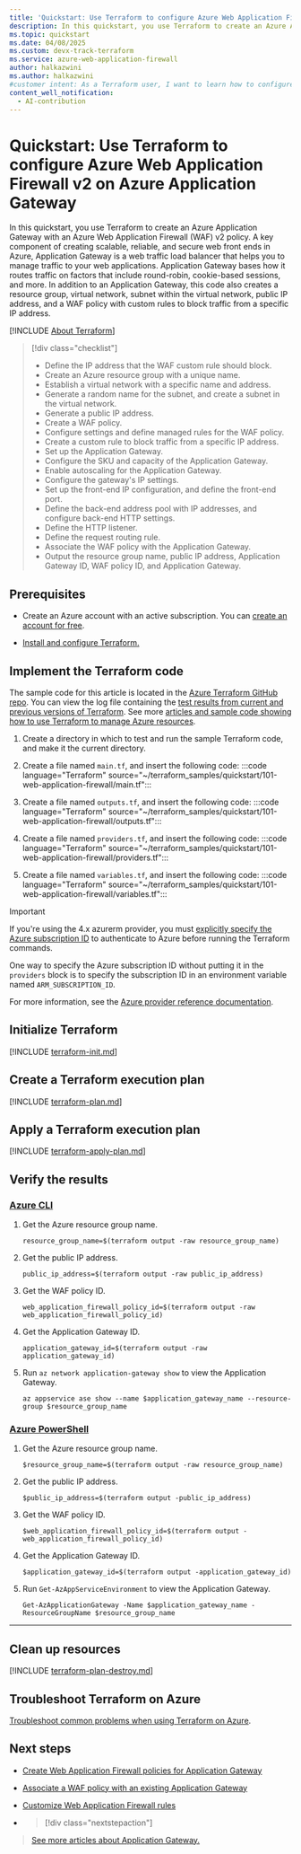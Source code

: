 ```yaml
---
title: 'Quickstart: Use Terraform to configure Azure Web Application Firewall v2 on Azure Application Gateway'
description: In this quickstart, you use Terraform to create an Azure Application Gateway with an Azure Web Application Firewall (WAF) v2 policy. A virtual network with a subnet, a static public IP address, a WAF policy with custom rules, and Azure Application Gateway with autoscaling work together to block specific IP addresses.
ms.topic: quickstart
ms.date: 04/08/2025
ms.custom: devx-track-terraform
ms.service: azure-web-application-firewall
author: halkazwini
ms.author: halkazwini
#customer intent: As a Terraform user, I want to learn how to configure Azure Web Application Firewall v2 on Azure Application Gateway.
content_well_notification: 
  - AI-contribution
---
```


# Quickstart: Use Terraform to configure Azure Web Application Firewall v2 on Azure Application Gateway

In this quickstart, you use Terraform to create an Azure Application Gateway with an Azure Web Application Firewall (WAF) v2 policy. A key component of creating scalable, reliable, and secure web front ends in Azure, Application Gateway is a web traffic load balancer that helps you to manage traffic to your web applications. Application Gateway bases how it routes traffic on factors that include round-robin, cookie-based sessions, and more. In addition to an Application Gateway, this code also creates a resource group, virtual network, subnet within the virtual network, public IP address, and a WAF policy with custom rules to block traffic from a specific IP address.

[!INCLUDE [About Terraform](~/azure-dev-docs-pr/articles/terraform/includes/abstract.md)]

> [!div class="checklist"]
> * Define the IP address that the WAF custom rule should block.
> * Create an Azure resource group with a unique name.
> * Establish a virtual network with a specific name and address.
> * Generate a random name for the subnet, and create a subnet in the virtual network.
> * Generate a public IP address.
> * Create a WAF policy.
> * Configure settings and define managed rules for the WAF policy.
> * Create a custom rule to block traffic from a specific IP address.
> * Set up the Application Gateway.
> * Configure the SKU and capacity of the Application Gateway.
> * Enable autoscaling for the Application Gateway.
> * Configure the gateway's IP settings.
> * Set up the front-end IP configuration, and define the front-end port.
> * Define the back-end address pool with IP addresses, and configure back-end HTTP settings.
> * Define the HTTP listener.
> * Define the request routing rule.
> * Associate the WAF policy with the Application Gateway.
> * Output the resource group name, public IP address, Application Gateway ID, WAF policy ID, and Application Gateway.

## Prerequisites

- Create an Azure account with an active subscription. You can [create an account for free](https://azure.microsoft.com/free/?WT.mc_id=A261C142F).

- [Install and configure Terraform.](/azure/developer/terraform/quickstart-configure)

## Implement the Terraform code

The sample code for this article is located in the [Azure Terraform GitHub repo](https://github.com/Azure/terraform/tree/master/quickstart/101-web-application-firewall). You can view the log file containing the [test results from current and previous versions of Terraform](https://github.com/Azure/terraform/tree/master/quickstart/101-web-application-firewall/TestRecord.md). See more [articles and sample code showing how to use Terraform to manage Azure resources](/azure/terraform).

1. Create a directory in which to test and run the sample Terraform code, and make it the current directory.

1. Create a file named `main.tf`, and insert the following code:
    :::code language="Terraform" source="~/terraform_samples/quickstart/101-web-application-firewall/main.tf":::

1. Create a file named `outputs.tf`, and insert the following code:
    :::code language="Terraform" source="~/terraform_samples/quickstart/101-web-application-firewall/outputs.tf":::

1. Create a file named `providers.tf`, and insert the following code:
    :::code language="Terraform" source="~/terraform_samples/quickstart/101-web-application-firewall/providers.tf":::

1. Create a file named `variables.tf`, and insert the following code:
    :::code language="Terraform" source="~/terraform_samples/quickstart/101-web-application-firewall/variables.tf":::

> [!IMPORTANT]
> If you're using the 4.x azurerm provider, you must [explicitly specify the Azure subscription ID](https://registry.terraform.io/providers/hashicorp/azurerm/latest/docs/guides/4.0-upgrade-guide#specifying-subscription-id-is-now-mandatory) to authenticate to Azure before running the Terraform commands.
>
> One way to specify the Azure subscription ID without putting it in the `providers` block is to specify the subscription ID in an environment variable named `ARM_SUBSCRIPTION_ID`.
>
> For more information, see the [Azure provider reference documentation](https://registry.terraform.io/providers/hashicorp/azurerm/latest/docs#argument-reference).

## Initialize Terraform

[!INCLUDE [terraform-init.md](~/azure-dev-docs-pr/articles/terraform/includes/terraform-init.md)]

## Create a Terraform execution plan

[!INCLUDE [terraform-plan.md](~/azure-dev-docs-pr/articles/terraform/includes/terraform-plan.md)]

## Apply a Terraform execution plan

[!INCLUDE [terraform-apply-plan.md](~/azure-dev-docs-pr/articles/terraform/includes/terraform-apply-plan.md)]

## Verify the results

### [Azure CLI](#tab/azure-cli)

1. Get the Azure resource group name.

    ```console
    resource_group_name=$(terraform output -raw resource_group_name)
    ```

1. Get the public IP address.

    ```console
    public_ip_address=$(terraform output -raw public_ip_address)
    ```

1. Get the WAF policy ID.

    ```console
    web_application_firewall_policy_id=$(terraform output -raw web_application_firewall_policy_id)
    ```

1. Get the Application Gateway ID.

    ```console
    application_gateway_id=$(terraform output -raw application_gateway_id)
    ```

1. Run `az network application-gateway show` to view the Application Gateway.

    ```azurecli
    az appservice ase show --name $application_gateway_name --resource-group $resource_group_name  
    ```

### [Azure PowerShell](#tab/azure-powershell)

1. Get the Azure resource group name.

    ```console
    $resource_group_name=$(terraform output -raw resource_group_name)
    ```

1. Get the public IP address.

    ```console
    $public_ip_address=$(terraform output -public_ip_address)
    ```

1. Get the WAF policy ID.

    ```console
    $web_application_firewall_policy_id=$(terraform output -web_application_firewall_policy_id)
    ```

1. Get the Application Gateway ID.

    ```console
    $application_gateway_id=$(terraform output -application_gateway_id)
    ```

1. Run `Get-AzAppServiceEnvironment` to view the Application Gateway.

    ```azurepowershell
    Get-AzApplicationGateway -Name $application_gateway_name -ResourceGroupName $resource_group_name 
    ```

---

## Clean up resources

[!INCLUDE [terraform-plan-destroy.md](~/azure-dev-docs-pr/articles/terraform/includes/terraform-plan-destroy.md)]

## Troubleshoot Terraform on Azure

[Troubleshoot common problems when using Terraform on Azure](/azure/developer/terraform/troubleshoot).

## Next steps

- [Create Web Application Firewall policies for Application Gateway](/azure/web-application-firewall/ag/create-waf-policy-ag)
- [Associate a WAF policy with an existing Application Gateway](/azure/web-application-firewall/ag/associate-waf-policy-existing-gateway)
- [Customize Web Application Firewall rules](/azure/web-application-firewall/ag/application-gateway-customize-waf-rules-portal)

- > [!div class="nextstepaction"]
> [See more articles about Application Gateway.](/search/?terms=Azure%20application%20gateway%20and%20terraform)
